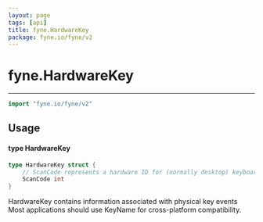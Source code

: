 ```yaml
---
layout: page
tags: [api]
title: fyne.HardwareKey
package: fyne.io/fyne/v2
---
```


# fyne.HardwareKey
---
```go
import "fyne.io/fyne/v2"
```

## Usage

#### type HardwareKey

```go
type HardwareKey struct {
	// ScanCode represents a hardware ID for (normally desktop) keyboard events.
	ScanCode int
}
```

HardwareKey contains information associated with physical key events Most applications should use KeyName for cross-platform compatibility.
